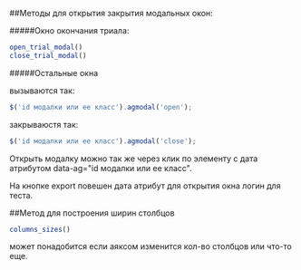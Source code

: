 ##Методы для открытия закрытия модальных окон:

#####Окно окончания триала:
```javascript
open_trial_modal()
close_trial_modal()
```

#####Остальные окна

вызываются так:
```javascript
$('id модалки или ее класс').agmodal('open');
```

закрываюстя так:
```javascript
$('id модалки или ее класс').agmodal('close');
```

Открыть модалку можно так же через клик по элементу с дата атрибутом data-ag="id модалки или ее класс".

На кнопке export повешен дата атрибут для открытия окна логин для теста.


##Метод для построения ширин столбцов
```javascript
columns_sizes()
```
может понадобится если аяксом изменится кол-во столбцов или что-то еще.